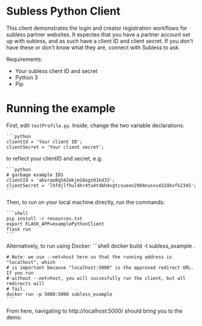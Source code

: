 # Subless Python Client

This client demonstrates the login and creator registration workflows for subless partner
websites. It expectes that you have a partner account set up with subless, and as such
have a client ID and client secret. If you don't have these or don't know what they are,
connect with Subless to ask.

Requirements:

- Your subless client ID and secret
- Python 3
- Pip

# Running the example

First, edit `testProfile.py`. Inside, change the two variable declarations:

    ```python
    clientId = 'Your client ID';
    clientSecret = 'Your client secret';

to reflect your clientID and secret, e.g.

    ```python
    # garbage example IDS
    clientId = 'abvrao8q542mkjm16ogt01kd33';
    clientSecret = 'lhfdjlfhul4hr4tu4t4bh4vgtcsueon2984nusxv4324bvfk2345';
    ```

Then, to run on your local machine directly, run the commands:

    ```shell
    pip install -r resources.txt
    export FLASK_APP=examplePythonClient
    flask run
    ```
Alternatively, to run using Docker:
    ```shell
    docker build -t subless_example .

    # Note: we use --net=host here so that the running address is "localhost", which
    # is important because "localhost:5000" is the approved redirect URL. If you run
    # without --net=host, you will succesfully run the client, but all redirects will
    # fail.
    docker run -p 5000:5000 subless_example
    ```

From here, navigating to http://localhost:5000/ should bring you to the demo.